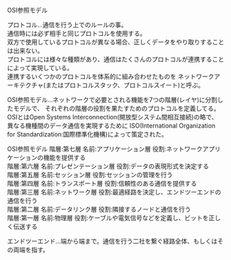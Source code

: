 OSI参照モデル

プロトコル…通信を行う上でのルールの事。<br>
通信時には必ず相手と同じプロトコルを使用する。<br>
双方で使用しているプロトコルが異なる場合、正しくデータをやり取りすることは出来ない。<br>
プロトコルには様々な種類があり、通信はたくさんのプロトコルが連携することによって実現している。<br>
連携するいくつかのプロトコルを体系的に組み合わせたものを
ネットワークアーキテクチャ(またはプロトコルスタック、プロトコルスイート)と呼ぶ。<br>

OSI参照モデル…ネットワークで必要とされる機能を7つの階層(レイヤ)に分割したモデルで、
それぞれの階層の役割を果たすためのプロトコルを定義してる。<br>
OSIとはOpen Systems Interconnection(開放型システム間相互接続)の略で、
異なる機種間のデータ通信を実現するために
ISO(International Organization for Standardization:国際標準化機構)によって策定された。<br>

OSI参照モデル
階層:第七層 名前:アプリケーション層 役割:ネットワークアプリケーションの機能を提供する<br>
階層:第六層 名前:プレゼンテーション層 役割:データの表現形式を決定する<br>
階層:第五層 名前:セッション層 役割:セッションの管理を行う<br>
階層:第四層 名前:トランスポート層 役割:信頼性のある通信を提供する<br>
階層:第三層 名前:ネットワーク層 役割:最適経路を決定し、エンドツーエンドの通信を行う<br>
階層:第二層 名前:データリンク層 役割:隣接するノードと通信を行う<br>
階層:第一層 名前:物理層 役割:ケーブルや電気信号などを定義し、ビットを正しく伝送する<br>

エンドツーエンド…端から端まで。通信を行う二社を繋ぐ経路全体、もしくはその両端を指す。<br>
